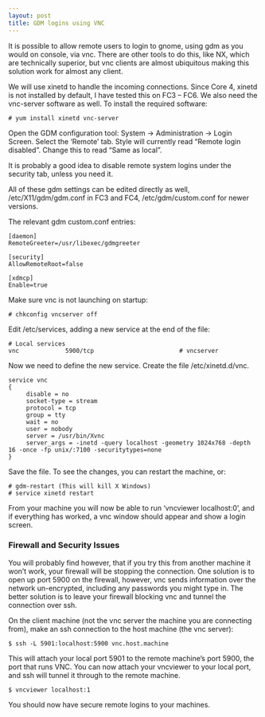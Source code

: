 ```yaml
---
layout: post
title: GDM logins using VNC
---
```


It is possible to allow remote users to login to gnome, using gdm as you would on console, via vnc. There are other tools to do this, like NX, which are technically superior, but vnc clients are almost ubiquitous making this solution work for almost any client.

We will use xinetd to handle the incoming connections. Since Core 4, xinetd is not installed by default, I have tested this on FC3 – FC6. We also need the vnc-server software as well. To install the required software:

```shell
# yum install xinetd vnc-server
```

Open the GDM configuration tool: System -> Administration -> Login Screen. Select the ‘Remote’ tab. Style will currently read “Remote login disabled”. Change this to read “Same as local”.

It is probably a good idea to disable remote system logins under the security tab, unless you need it.

All of these gdm settings can be edited directly as well, /etc/X11/gdm/gdm.conf in FC3 and FC4, /etc/gdm/custom.conf for newer versions.

The relevant gdm custom.conf entries:

```
[daemon]
RemoteGreeter=/usr/libexec/gdmgreeter

[security]
AllowRemoteRoot=false

[xdmcp]
Enable=true
```

Make sure vnc is not launching on startup:

```shell
# chkconfig vncserver off
```

Edit /etc/services, adding a new service at the end of the file:

```
# Local services
vnc             5900/tcp                        # vncserver
```

Now we need to define the new service. Create the file /etc/xinetd.d/vnc.

```
service vnc
{
     disable = no
     socket-type = stream
     protocol = tcp
     group = tty
     wait = no
     user = nobody
     server = /usr/bin/Xvnc
     server_args = -inetd -query localhost -geometry 1024x768 -depth 16 -once -fp unix/:7100 -securitytypes=none
}
```

Save the file. To see the changes, you can restart the machine, or:

```shell
# gdm-restart (This will kill X Windows)
# service xinetd restart
```

From your machine you will now be able to run ‘vncviewer localhost:0’, and if everything has worked, a vnc window should appear and show a login screen.

### Firewall and Security Issues

You will probably find however, that if you try this from another machine it won’t work, your firewall will be stopping the connection. One solution is to open up port 5900 on the firewall, however, vnc sends information over the network un-encrypted, including any passwords you might type in. The better solution is to leave your firewall blocking vnc and tunnel the connection over ssh.

On the client machine (not the vnc server the machine you are connecting from), make an ssh connection to the host machine (the vnc server):

```shell
$ ssh -L 5901:localhost:5900 vnc.host.machine
```

This will attach your local port 5901 to the remote machine’s port 5900, the port that runs VNC. You can now attach your vncviewer to your local port, and ssh will tunnel it through to the remote machine.

```shell
$ vncviewer localhost:1
```

You should now have secure remote logins to your machines.
